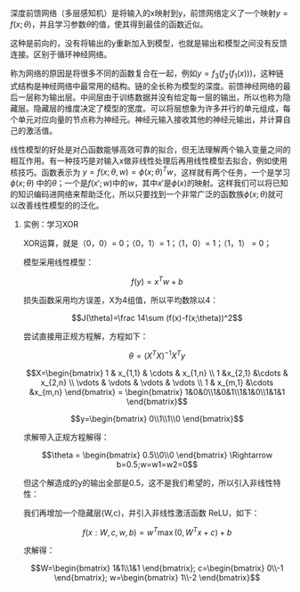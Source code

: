 深度前馈网络（多层感知机）是将输入的x映射到y，前馈网络定义了一个映射$y=f(x;\theta)$，并且学习参数$\theta$的值，使其得到最佳的函数近似。

这种是前向的，没有将输出的y重新加入到模型，也就是输出和模型之间没有反馈连接。区别于循环神经网络。

称为网络的原因是将很多不同的函数复合在一起，例如$y=f_3(f_2(f_1(x)))$，这种链式结构是神经网络中最常用的结构。链的全长称为模型的深度。前馈神经网络的最后一层称为输出层。中间层由于训练数据并没有给定每一层的输出，所以也称为隐藏层。隐藏层的维度决定了模型的宽度。可以将层想象为许多并行的单元组成，每个单元对应向量的节点称为神经元。神经元输入接收其他的神经元输出，并计算自己的激活值。

线性模型的好处是对凸函数能够高效可靠的拟合，但无法理解两个输入变量之间的相互作用。有一种技巧是对输入x做非线性处理后再用线性模型去拟合，例如使用核技巧。函数表示为 $y=f(x;\theta,w)=\phi(x;\theta)^Tw$，这样就有两个任务，一个是学习$\phi(x;\theta)$ 中的$\theta$；一个是$f(x';w)$中的$w$，其中$x'$是$\phi(x)$的映射。这样我们可以将已知的知识编码进网络来帮助泛化，所以只要找到一个非常广泛的函数族$\phi(x;\theta)$就可以改善线性模型的的泛化。

1. 实例：学习XOR

    XOR运算，就是（0，0）= 0；（0，1）= 1；（1，0）= 1；（1，1） = 0；

    模型采用线性模型：

    $$f(y)=x^Tw+b$$

    损失函数采用均方误差，X为4组值，所以平均数除以4：

    $$J(\theta)=\frac 14\sum (f(x)-f(x;\theta))^2$$

    尝试直接用正规方程解，方程如下：

    $$\theta=(X^TX)^{-1}X^Ty$$

    $$X=\begin{bmatrix} 1 & x_{1,1} & \cdots & x_{1,n} 
    \\ 1 &x_{2,1} &\cdots & x_{2,n}
    \\ \vdots & \vdots & \vdots & \vdots
    \\ 1 & x_{m,1} &\cdots &x_{m,n}
    \end{bmatrix} = \begin{bmatrix} 1&0&0\\1&0&1\\1&1&0\\1&1&1  \end{bmatrix}$$

    $$y=\begin{bmatrix} 0\\1\\1\\0  \end{bmatrix}$$

    求解带入正规方程解得：

    $$\theta = \begin{bmatrix} 0.5\\0\\0 \end{bmatrix} \Rightarrow b=0.5;w=w1=w2=0$$

    但这个解造成的y的输出全部是0.5，这不是我们希望的，所以引入非线性特性：

    我们再增加一个隐藏层(W,c)，并引入非线性激活函数 ReLU，如下：

    $$f(x:W,c,w,b)=w^T\max(0,W^Tx+c)+b$$

    求解得：

    $$W=\begin{bmatrix} 1&1\\1&1 \end{bmatrix};
    c=\begin{bmatrix} 0\\-1 \end{bmatrix};
    w=\begin{bmatrix} 1\\-2 \end{bmatrix}$$

    

    



    




